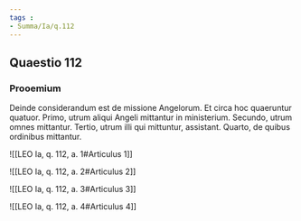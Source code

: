 ```yaml
---
tags : 
- Summa/Ia/q.112
---
```


## Quaestio 112

### Prooemium

Deinde considerandum est de missione Angelorum. Et circa hoc quaeruntur quatuor. Primo, utrum aliqui Angeli mittantur in ministerium. Secundo, utrum omnes mittantur. Tertio, utrum illi qui mittuntur, assistant. Quarto, de quibus ordinibus mittantur.

![[LEO Ia, q. 112, a. 1#Articulus 1]]

![[LEO Ia, q. 112, a. 2#Articulus 2]]

![[LEO Ia, q. 112, a. 3#Articulus 3]]

![[LEO Ia, q. 112, a. 4#Articulus 4]]

